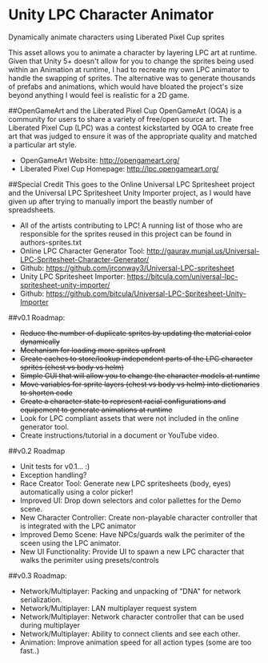 # Unity LPC Character Animator
Dynamically animate characters using Liberated Pixel Cup sprites

This asset allows you to animate a character by layering LPC art at runtime. Given that Unity 5+ doesn't allow for you to change the sprites being used within an Animation at runtime, I had to recreate my own LPC animator to handle the swapping of sprites. The alternative was to generate thousands of prefabs and animations, which would have bloated the project's size beyond anything I would feel is realistic for a 2D game.

##OpenGameArt and the Liberated Pixel Cup
OpenGameArt (OGA) is a community for users to share a variety of free/open source art. The Liberated Pixel Cup (LPC) was a contest kickstarted by OGA to create free art that was judged to ensure it was of the appropriate quality and matched a particular art style.

* OpenGameArt Website: http://opengameart.org/
* Liberated Pixel Cup Homepage: http://lpc.opengameart.org/

##Special Credit
This goes to the Online Universal LPC Spritesheet project and the Universal LPC Spritesheet Unity Importer project, as I would have given up after trying to manually import the beastly number of spreadsheets.

 * All of the artists contributing to LPC! A running list of those who are responsible for the sprites reused in this project can be found in authors-sprites.txt
 * Online LPC Character Generator Tool: http://gaurav.munjal.us/Universal-LPC-Spritesheet-Character-Generator/
  * Github: https://github.com/jrconway3/Universal-LPC-spritesheet
 * Unity LPC Spritesheet Importer: https://bitcula.com/universal-lpc-spritesheet-unity-importer/
  * Github: https://github.com/bitcula/Universal-LPC-Spritesheet-Unity-Importer

##v0.1 Roadmap:
  * ~~Reduce the number of duplicate sprites by updating the material color dynamically~~
  * ~~Mechanism for loading more sprites upfront~~
  * ~~Create caches to store/lookup independent parts of the LPC character sprites (chest vs body vs helm)~~ 
  * ~~Simple GUI that will allow you to change the character models at runtime~~
  * ~~Move variables for sprite layers (chest vs body vs helm) into dictionaries to shorten code~~
  * ~~Create a character state to represent racial configurations and equipement to generate animations at runtime~~
  * Look for LPC compliant assets that were not included in the online generator tool.
  * Create instructions/tutorial in a document or YouTube video.
  
##v0.2 Roadmap
  * Unit tests for v0.1... :)
  * Exception handling?
  * Race Creator Tool: Generate new LPC spritesheets (body, eyes) automatically using a color picker!
  * Improved UI: Drop down selectors and color pallettes for the Demo scene.
  * New Character Controller: Create non-playable character controller that is integrated with the LPC animator
  * Improved Demo Scene: Have NPCs/guards walk the perimiter of the sceen using the LPC animator.
  * New UI Functionality: Provide UI to spawn a new LPC character that walks the perimiter using presets/controls
  
##v0.3 Roadmap:
  * Network/Multiplayer: Packing and unpacking of "DNA" for network serialization.
  * Network/Multiplayer: LAN multiplayer request system
  * Network/Multiplayer: Network character controller that can be used during multiplayer
  * Network/Multiplayer: Ability to connect clients and see each other.
  * Animation: Improve animation speed for all action types (some are too fast..)
  
 
